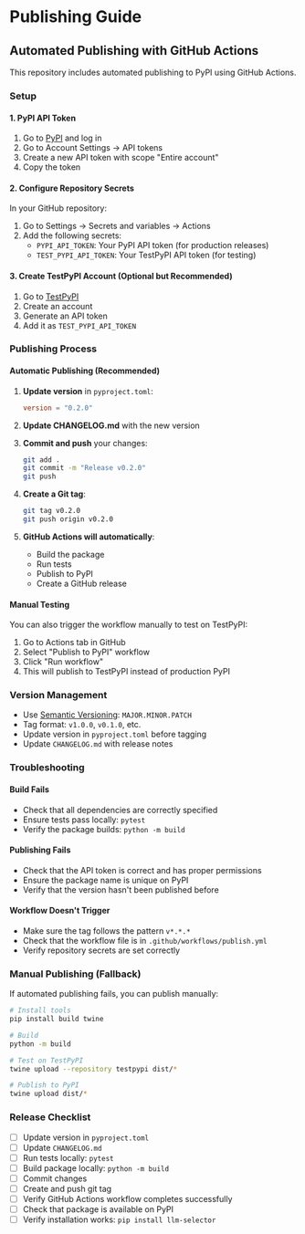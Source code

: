 # Publishing Guide

## Automated Publishing with GitHub Actions

This repository includes automated publishing to PyPI using GitHub Actions.

### Setup

#### 1. PyPI API Token

1. Go to [PyPI](https://pypi.org/) and log in
2. Go to Account Settings → API tokens
3. Create a new API token with scope "Entire account"
4. Copy the token

#### 2. Configure Repository Secrets

In your GitHub repository:

1. Go to Settings → Secrets and variables → Actions
2. Add the following secrets:
   - `PYPI_API_TOKEN`: Your PyPI API token (for production releases)
   - `TEST_PYPI_API_TOKEN`: Your TestPyPI API token (for testing)

#### 3. Create TestPyPI Account (Optional but Recommended)

1. Go to [TestPyPI](https://test.pypi.org/)
2. Create an account
3. Generate an API token
4. Add it as `TEST_PYPI_API_TOKEN`

### Publishing Process

#### Automatic Publishing (Recommended)

1. **Update version** in `pyproject.toml`:
   ```toml
   version = "0.2.0"
   ```

2. **Update CHANGELOG.md** with the new version

3. **Commit and push** your changes:
   ```bash
   git add .
   git commit -m "Release v0.2.0"
   git push
   ```

4. **Create a Git tag**:
   ```bash
   git tag v0.2.0
   git push origin v0.2.0
   ```

5. **GitHub Actions will automatically**:
   - Build the package
   - Run tests
   - Publish to PyPI
   - Create a GitHub release

#### Manual Testing

You can also trigger the workflow manually to test on TestPyPI:

1. Go to Actions tab in GitHub
2. Select "Publish to PyPI" workflow
3. Click "Run workflow"
4. This will publish to TestPyPI instead of production PyPI

### Version Management

- Use [Semantic Versioning](https://semver.org/): `MAJOR.MINOR.PATCH`
- Tag format: `v1.0.0`, `v0.1.0`, etc.
- Update version in `pyproject.toml` before tagging
- Update `CHANGELOG.md` with release notes

### Troubleshooting

#### Build Fails
- Check that all dependencies are correctly specified
- Ensure tests pass locally: `pytest`
- Verify the package builds: `python -m build`

#### Publishing Fails
- Check that the API token is correct and has proper permissions
- Ensure the package name is unique on PyPI
- Verify that the version hasn't been published before

#### Workflow Doesn't Trigger
- Make sure the tag follows the pattern `v*.*.*`
- Check that the workflow file is in `.github/workflows/publish.yml`
- Verify repository secrets are set correctly

### Manual Publishing (Fallback)

If automated publishing fails, you can publish manually:

```bash
# Install tools
pip install build twine

# Build
python -m build

# Test on TestPyPI
twine upload --repository testpypi dist/*

# Publish to PyPI
twine upload dist/*
```

### Release Checklist

- [ ] Update version in `pyproject.toml`
- [ ] Update `CHANGELOG.md`
- [ ] Run tests locally: `pytest`
- [ ] Build package locally: `python -m build`
- [ ] Commit changes
- [ ] Create and push git tag
- [ ] Verify GitHub Actions workflow completes successfully
- [ ] Check that package is available on PyPI
- [ ] Verify installation works: `pip install llm-selector`
